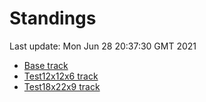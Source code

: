 # Standings

Last update: Mon Jun 28 20:37:30 GMT 2021

* [Base track](comps/Base/2021-06-28/standings.md)
* [Test12x12x6 track](comps/Test12x12x6/2021-06-28/standings.md)
* [Test18x22x9 track](comps/Test18x22x9/2021-06-28/standings.md)
